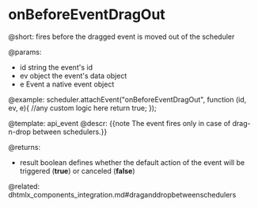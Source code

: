 onBeforeEventDragOut
=============

@short: fires before the dragged event is moved out of the scheduler
	

@params:
- id	string	the event's id
- ev	object	the event's data object
- e		Event	a native event object


@example:
scheduler.attachEvent("onBeforeEventDragOut", function (id, ev, e){
	//any custom logic here
	return true;
});



@template:	api_event
@descr: 
{{note The event fires only in case of drag-n-drop between schedulers.}}

@returns: 
- result     boolean       defines whether the default action of the event will be triggered (<b>true</b>) or canceled (<b>false</b>)

@related:
dhtmlx_components_integration.md#draganddropbetweenschedulers